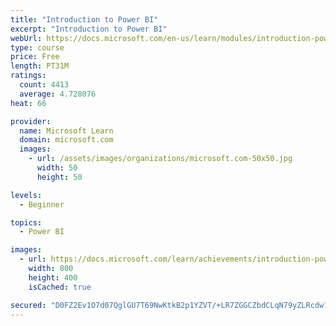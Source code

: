 ```yaml
---
title: "Introduction to Power BI"
excerpt: "Introduction to Power BI"
webUrl: https://docs.microsoft.com/en-us/learn/modules/introduction-power-bi/
type: course
price: Free
length: PT31M
ratings:
  count: 4413
  average: 4.728076
heat: 66

provider:
  name: Microsoft Learn
  domain: microsoft.com
  images:
    - url: /assets/images/organizations/microsoft.com-50x50.jpg
      width: 50
      height: 50

levels:
  - Beginner

topics:
  - Power BI

images:
  - url: https://docs.microsoft.com/learn/achievements/introduction-power-bi-social.png
    width: 800
    height: 400
    isCached: true

secured: "D0FZ2Ev1O7d07QglGU7T69NwKtkB2p1YZVT/+LR7ZGGCZbdCLqN79yZLRcdw1sHP+Q+0DG7cIOIt4tXftx93WxIy77nBrahlvlCZ80C1OX36Qvnrun952cPi+tgaddPF2096PAKO5XZwcJcpFCj8dTO0qjrzgyYESnNneN9LN1psC0Xl28QS/CuGMg50o05XwAi+oeM60VYexjDoonzAcaDFhHGexcVW+Fgc/BJe4wFxEnewXq63LxEAURNf1jRXDxwixwE2lTI4e3Tb4okp9q4sDQ3fEFGh+mgH/yS1unT8GeLxb6yURynRdXaiMvU5dr4intye0Z2fKQ1riOmpI9Kz/fMBDspwFcaalLB8BuzC7vACKZp2JKfYx0i4gaGm5NpBd1sAzj67XUbFPE8PbYS2u1e9F5ryqq2BZmbLqY8=;IioMFTl6lchtCKTAPXL3zA=="
---
```


